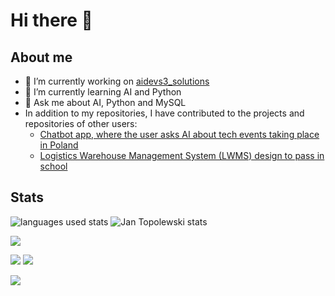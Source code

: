 # Hi there 👋

## About me

- 🔭 I’m currently working on [aidevs3_solutions](https://github.com/JanTopolewski/aidevs3_solutions)
- 🌱 I’m currently learning AI and Python
- 💬 Ask me about AI, Python and MySQL
- In addition to my repositories, I have contributed to the  projects and repositories of other users:
  - [Chatbot app, where the user asks AI about tech events taking place in Poland](https://github.com/Rumeleq/ragapp)
  - [Logistics Warehouse Management System (LWMS) design to pass in school](https://github.com/wiktorKycia/ProjektCSharp)

## Stats
<img src="https://github-readme-stats.vercel.app/api/top-langs/?username=JanTopolewski&layout=compact&theme=github_dark" alt="languages used stats"/>
<img src="https://github-readme-stats.vercel.app/api?username=JanTopolewski&show_icons=true&theme=github_dark&locale=en" alt="Jan Topolewski stats"/>

![](https://github-profile-summary-cards.vercel.app/api/cards/profile-details?username=JanTopolewski&theme=github_dark)

![](https://github-profile-summary-cards.vercel.app/api/cards/stats?username=JanTopolewski&theme=github_dark)
![](https://github-profile-summary-cards.vercel.app/api/cards/productive-time?username=JanTopolewski&theme=github_dark)

![](https://github-profile-summary-cards.vercel.app/api/cards/most-commit-language?username=JanTopolewski&theme=github_dark)
